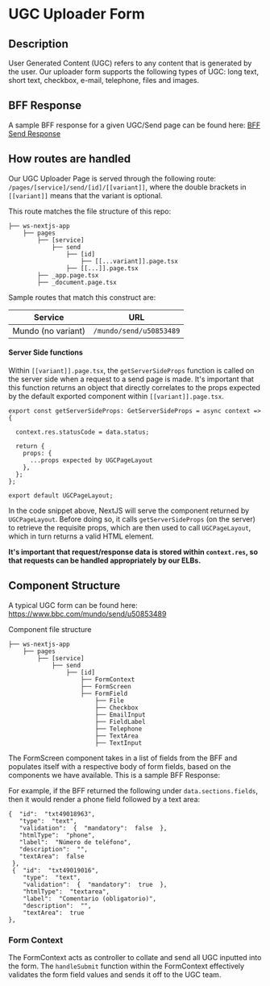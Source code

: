 # UGC Uploader Form

## Description

User Generated Content (UGC) refers to any content that is generated by the user. Our uploader form supports the following types of UGC: long text, short text, checkbox, e-mail, telephone, files and images.

## BFF Response

A sample BFF response for a given UGC/Send page can be found here:
[BFF Send Response](https://fabl.api.bbci.co.uk/playground?env=production&module=simorgh-bff&params=id=u50853489;true,service=mundo;true,pageType=ugcForm;true&context=ctx-service-env=live)

## How routes are handled

Our UGC Uploader Page is served through the following route:
`/pages/[service]/send/[id]/[[variant]]`, where the double brackets in `[[variant]]` means that the variant is optional.

This route matches the file structure of this repo:

    ├── ws-nextjs-app
        ├── pages
            ├── [service]
                ├── send
                    ├── [id]
    	                ├── [[...variant]].page.tsx
                    ├── [[...]].page.tsx
            ├── _app.page.tsx
            ├── _document.page.tsx

Sample routes that match this construct are:

| Service            | URL                     |
| ------------------ | ----------------------- |
| Mundo (no variant) | `/mundo/send/u50853489` |

#### Server Side functions

Within `[[variant]].page.tsx`, the `getServerSideProps` function is called on the server side when a request to a send page is made. It's important that this function returns an object that directly correlates to the props expected by the default exported component within `[[variant]].page.tsx`.

```
export const getServerSideProps: GetServerSideProps = async context => {

  context.res.statusCode = data.status;

  return {
    props: {
      ...props expected by UGCPageLayout
    },
  };
};

export default UGCPageLayout;
```

In the code snippet above, NextJS will serve the component returned by `UGCPageLayout`. Before doing so, it calls `getServerSideProps` (on the server) to retrieve the requisite props, which are then used to call `UGCPageLayout`, which in turn returns a valid HTML element.

**It's important that request/response data is stored within `context.res`, so that requests can be handled appropriately by our ELBs.**

## Component Structure

A typical UGC form can be found here: https://www.bbc.com/mundo/send/u50853489

Component file structure

    ├── ws-nextjs-app
        ├── pages
            ├── [service]
                ├── send
                    ├── [id]
    	                ├── FormContext
    	                ├── FormScreen
    	                ├── FormField
    		                ├── File
    		                ├── Checkbox
    		                ├── EmailInput
    		                ├── FieldLabel
    		                ├── Telephone
    		                ├── TextArea
    		                ├── TextInput

The FormScreen component takes in a list of fields from the BFF and populates itself with a respective body of form fields, based on the components we have available. This is a sample BFF Response:

For example, if the BFF returned the following under `data.sections.fields`, then it would render a phone field followed by a text area:

    {  "id":  "txt49018963",
       "type":  "text",
       "validation":  {  "mandatory":  false  },
       "htmlType":  "phone",
       "label":  "Número de teléfono",
       "description":  "",
       "textArea":  false
     },
     {  "id":  "txt49019016",
        "type":  "text",
        "validation":  {  "mandatory":  true  },
        "htmlType":  "textarea",
        "label":  "Comentario (obligatorio)",
        "description":  "",
        "textArea":  true
    },

### Form Context

The FormContext acts as controller to collate and send all UGC inputted into the form. The `handleSubmit` function within the FormContext effectively validates the form field values and sends it off to the UGC team.
